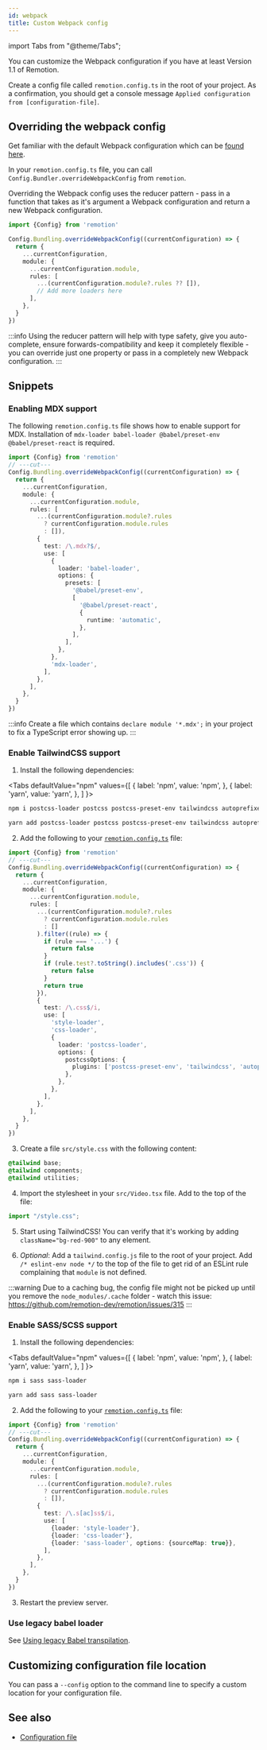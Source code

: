 ```yaml
---
id: webpack
title: Custom Webpack config
---
```


import Tabs from "@theme/Tabs";

You can customize the Webpack configuration if you have at least Version 1.1 of Remotion.

Create a config file called `remotion.config.ts` in the root of your project. As a confirmation, you should get a console message `Applied configuration from [configuration-file]`.

## Overriding the webpack config

Get familiar with the default Webpack configuration which can be [found here](https://github.com/remotion-dev/remotion/blob/main/packages/bundler/src/webpack-config.ts).

In your `remotion.config.ts` file, you can call `Config.Bundler.overrideWebpackConfig` from `remotion`.

Overriding the Webpack config uses the reducer pattern - pass in a function that takes as it's argument a Webpack configuration and return a new Webpack configuration.

```ts twoslash
import {Config} from 'remotion'

Config.Bundling.overrideWebpackConfig((currentConfiguration) => {
  return {
    ...currentConfiguration,
    module: {
      ...currentConfiguration.module,
      rules: [
        ...(currentConfiguration.module?.rules ?? []),
        // Add more loaders here
      ],
    },
  }
})
```

:::info
Using the reducer pattern will help with type safety, give you auto-complete, ensure forwards-compatibility and keep it completely flexible - you can override just one property or pass in a completely new Webpack configuration.
:::

## Snippets

### Enabling MDX support

The following `remotion.config.ts` file shows how to enable support for MDX. Installation of `mdx-loader babel-loader @babel/preset-env @babel/preset-react` is required.

```ts twoslash
import {Config} from 'remotion'
// ---cut---
Config.Bundling.overrideWebpackConfig((currentConfiguration) => {
  return {
    ...currentConfiguration,
    module: {
      ...currentConfiguration.module,
      rules: [
        ...(currentConfiguration.module?.rules
          ? currentConfiguration.module.rules
          : []),
        {
          test: /\.mdx?$/,
          use: [
            {
              loader: 'babel-loader',
              options: {
                presets: [
                  '@babel/preset-env',
                  [
                    '@babel/preset-react',
                    {
                      runtime: 'automatic',
                    },
                  ],
                ],
              },
            },
            'mdx-loader',
          ],
        },
      ],
    },
  }
})
```

:::info
Create a file which contains `declare module '*.mdx';` in your project to fix a TypeScript error showing up.
:::

### Enable TailwindCSS support

1. Install the following dependencies:

<Tabs
defaultValue="npm"
values={[
{ label: 'npm', value: 'npm', },
{ label: 'yarn', value: 'yarn', },
]
}>
<TabItem value="npm">

```bash
npm i postcss-loader postcss postcss-preset-env tailwindcss autoprefixer
```

  </TabItem>

  <TabItem value="yarn">

```bash
yarn add postcss-loader postcss postcss-preset-env tailwindcss autoprefixer
```

  </TabItem>
</Tabs>

2. Add the following to your [`remotion.config.ts`](/docs/config) file:

```ts twoslash
import {Config} from 'remotion'
// ---cut---
Config.Bundling.overrideWebpackConfig((currentConfiguration) => {
  return {
    ...currentConfiguration,
    module: {
      ...currentConfiguration.module,
      rules: [
        ...(currentConfiguration.module?.rules
          ? currentConfiguration.module.rules
          : []
        ).filter((rule) => {
          if (rule === '...') {
            return false
          }
          if (rule.test?.toString().includes('.css')) {
            return false
          }
          return true
        }),
        {
          test: /\.css$/i,
          use: [
            'style-loader',
            'css-loader',
            {
              loader: 'postcss-loader',
              options: {
                postcssOptions: {
                  plugins: ['postcss-preset-env', 'tailwindcss', 'autoprefixer'],
                },
              },
            },
          ],
        },
      ],
    },
  }
})
```

3. Create a file `src/style.css` with the following content:

```css
@tailwind base;
@tailwind components;
@tailwind utilities;
```

4. Import the stylesheet in your `src/Video.tsx` file. Add to the top of the file:

```js
import "/style.css";
```

5.  Start using TailwindCSS! You can verify that it's working by adding `className="bg-red-900"` to any element.

6.  _Optional_: Add a `tailwind.config.js` file to the root of your project. Add `/* eslint-env node */` to the top of the file to get rid of an ESLint rule complaining that `module` is not defined.

:::warning
Due to a caching bug, the config file might not be picked up until you remove the `node_modules/.cache` folder - watch this issue: https://github.com/remotion-dev/remotion/issues/315
:::

### Enable SASS/SCSS support

1. Install the following dependencies:

<Tabs
defaultValue="npm"
values={[
{ label: 'npm', value: 'npm', },
{ label: 'yarn', value: 'yarn', },
]
}>
<TabItem value="npm">

```bash
npm i sass sass-loader
```

  </TabItem>

  <TabItem value="yarn">

```bash
yarn add sass sass-loader
```

  </TabItem>
</Tabs>

2. Add the following to your [`remotion.config.ts`](/docs/config) file:

```ts twoslash
import {Config} from 'remotion'
// ---cut---
Config.Bundling.overrideWebpackConfig((currentConfiguration) => {
  return {
    ...currentConfiguration,
    module: {
      ...currentConfiguration.module,
      rules: [
        ...(currentConfiguration.module?.rules
          ? currentConfiguration.module.rules
          : []),
        {
          test: /\.s[ac]ss$/i,
          use: [
            {loader: 'style-loader'},
            {loader: 'css-loader'},
            {loader: 'sass-loader', options: {sourceMap: true}},
          ],
        },
      ],
    },
  }
})
```

3. Restart the preview server.

### Use legacy babel loader

See [Using legacy Babel transpilation](/docs/legacy-babel).

## Customizing configuration file location

You can pass a `--config` option to the command line to specify a custom location for your configuration file.

## See also

- [Configuration file](/docs/config)
